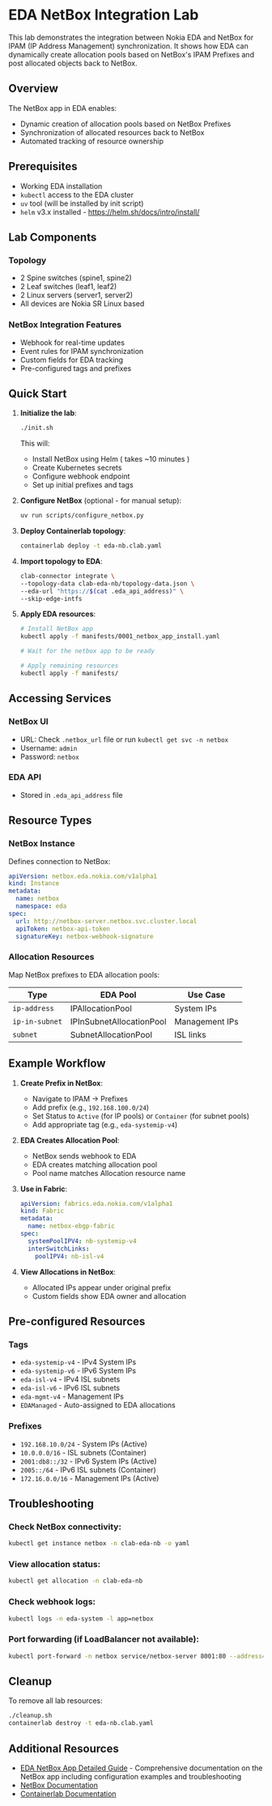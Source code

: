 # EDA NetBox Integration Lab

This lab demonstrates the integration between Nokia EDA and NetBox for IPAM (IP Address Management) synchronization. It shows how EDA can dynamically create allocation pools based on NetBox's IPAM Prefixes and post allocated objects back to NetBox.

## Overview

The NetBox app in EDA enables:
- Dynamic creation of allocation pools based on NetBox Prefixes
- Synchronization of allocated resources back to NetBox
- Automated tracking of resource ownership

## Prerequisites

- Working EDA installation
- `kubectl` access to the EDA cluster
- `uv` tool (will be installed by init script)
- `helm` v3.x installed - https://helm.sh/docs/intro/install/

## Lab Components

### Topology
- 2 Spine switches (spine1, spine2)
- 2 Leaf switches (leaf1, leaf2)
- 2 Linux servers (server1, server2)
- All devices are Nokia SR Linux based

### NetBox Integration Features
- Webhook for real-time updates
- Event rules for IPAM synchronization
- Custom fields for EDA tracking
- Pre-configured tags and prefixes

## Quick Start

1. **Initialize the lab**:
   ```bash
   ./init.sh
   ```
   This will:
   - Install NetBox using Helm ( takes ~10 minutes )
   - Create Kubernetes secrets
   - Configure webhook endpoint
   - Set up initial prefixes and tags

2. **Configure NetBox** (optional - for manual setup):
   ```bash
   uv run scripts/configure_netbox.py
   ```

3. **Deploy Containerlab topology**:
   ```bash
   containerlab deploy -t eda-nb.clab.yaml
   ```

4. **Import topology to EDA**:
   ```bash
   clab-connector integrate \
   --topology-data clab-eda-nb/topology-data.json \
   --eda-url "https://$(cat .eda_api_address)" \
   --skip-edge-intfs
   ```

5. **Apply EDA resources**:
   ```bash
   # Install NetBox app
   kubectl apply -f manifests/0001_netbox_app_install.yaml
   
   # Wait for the netbox app to be ready
   
   # Apply remaining resources
   kubectl apply -f manifests/
   ```

## Accessing Services

### NetBox UI
- URL: Check `.netbox_url` file or run `kubectl get svc -n netbox`
- Username: `admin`
- Password: `netbox`

### EDA API
- Stored in `.eda_api_address` file

## Resource Types

### NetBox Instance
Defines connection to NetBox:
```yaml
apiVersion: netbox.eda.nokia.com/v1alpha1
kind: Instance
metadata:
  name: netbox
  namespace: eda
spec:
  url: http://netbox-server.netbox.svc.cluster.local
  apiToken: netbox-api-token
  signatureKey: netbox-webhook-signature
```

### Allocation Resources
Map NetBox prefixes to EDA allocation pools:

| Type | EDA Pool | Use Case |
|------|----------|----------|
| `ip-address` | IPAllocationPool | System IPs |
| `ip-in-subnet` | IPInSubnetAllocationPool | Management IPs |
| `subnet` | SubnetAllocationPool | ISL links |

## Example Workflow

1. **Create Prefix in NetBox**:
   - Navigate to IPAM → Prefixes
   - Add prefix (e.g., `192.168.100.0/24`)
   - Set Status to `Active` (for IP pools) or `Container` (for subnet pools)
   - Add appropriate tag (e.g., `eda-systemip-v4`)

2. **EDA Creates Allocation Pool**:
   - NetBox sends webhook to EDA
   - EDA creates matching allocation pool
   - Pool name matches Allocation resource name

3. **Use in Fabric**:
   ```yaml
   apiVersion: fabrics.eda.nokia.com/v1alpha1
   kind: Fabric
   metadata:
     name: netbox-ebgp-fabric
   spec:
     systemPoolIPV4: nb-systemip-v4
     interSwitchLinks:
       poolIPV4: nb-isl-v4
   ```

4. **View Allocations in NetBox**:
   - Allocated IPs appear under original prefix
   - Custom fields show EDA owner and allocation

## Pre-configured Resources

### Tags
- `eda-systemip-v4` - IPv4 System IPs
- `eda-systemip-v6` - IPv6 System IPs
- `eda-isl-v4` - IPv4 ISL subnets
- `eda-isl-v6` - IPv6 ISL subnets
- `eda-mgmt-v4` - Management IPs
- `EDAManaged` - Auto-assigned to EDA allocations

### Prefixes
- `192.168.10.0/24` - System IPs (Active)
- `10.0.0.0/16` - ISL subnets (Container)
- `2001:db8::/32` - IPv6 System IPs (Active)
- `2005::/64` - IPv6 ISL subnets (Container)
- `172.16.0.0/16` - Management IPs (Active)

## Troubleshooting

### Check NetBox connectivity:
```bash
kubectl get instance netbox -n clab-eda-nb -o yaml
```

### View allocation status:
```bash
kubectl get allocation -n clab-eda-nb
```

### Check webhook logs:
```bash
kubectl logs -n eda-system -l app=netbox
```

### Port forwarding (if LoadBalancer not available):
```bash
kubectl port-forward -n netbox service/netbox-server 8001:80 --address=0.0.0.0
```

## Cleanup

To remove all lab resources:
```bash
./cleanup.sh
containerlab destroy -t eda-nb.clab.yaml
```

## Additional Resources

- [EDA NetBox App Detailed Guide](https://docs.eda.dev/25.4/apps/netbox/) - Comprehensive documentation on the NetBox app including configuration examples and troubleshooting
- [NetBox Documentation](https://docs.netbox.dev/)
- [Containerlab Documentation](https://containerlab.dev/)